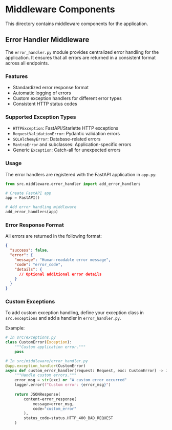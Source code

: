 # Middleware Components

This directory contains middleware components for the application.

## Error Handler Middleware

The `error_handler.py` module provides centralized error handling for the application. It ensures that all errors are returned in a consistent format across all endpoints.

### Features

- Standardized error response format
- Automatic logging of errors
- Custom exception handlers for different error types
- Consistent HTTP status codes

### Supported Exception Types

- `HTTPException`: FastAPI/Starlette HTTP exceptions
- `RequestValidationError`: Pydantic validation errors
- `SQLAlchemyError`: Database-related errors
- `MantraError` and subclasses: Application-specific errors
- Generic `Exception`: Catch-all for unexpected errors

### Usage

The error handlers are registered with the FastAPI application in `app.py`:

```python
from src.middleware.error_handler import add_error_handlers

# Create FastAPI app
app = FastAPI()

# Add error handling middleware
add_error_handlers(app)
```

### Error Response Format

All errors are returned in the following format:

```json
{
  "success": false,
  "error": {
    "message": "Human-readable error message",
    "code": "error_code",
    "details": {
      // Optional additional error details
    }
  }
}
```

### Custom Exceptions

To add custom exception handling, define your exception class in `src.exceptions` and add a handler in `error_handler.py`.

Example:

```python
# In src/exceptions.py
class CustomError(Exception):
    """Custom application error."""
    pass

# In src/middleware/error_handler.py
@app.exception_handler(CustomError)
async def custom_error_handler(request: Request, exc: CustomError) -> JSONResponse:
    """Handle custom errors."""
    error_msg = str(exc) or "A custom error occurred"
    logger.error(f"Custom error: {error_msg}")
    
    return JSONResponse(
        content=error_response(
            message=error_msg,
            code="custom_error"
        ),
        status_code=status.HTTP_400_BAD_REQUEST
    )
```
